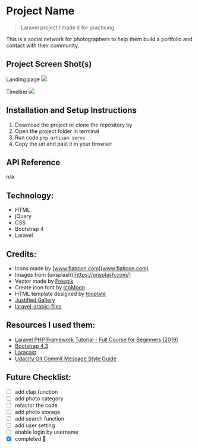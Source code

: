 # Project Name
>Laravel project I made it for practicing

This is a social network for photographers to help them build a portfolio and contact with their community.


## Project Screen Shot(s)
Landing page
![](https://github.com/iAbrar/photographersNetwork/blob/master/2.png)

Timeline
![](https://github.com/iAbrar/photographersNetwork/blob/master/1.png)


## Installation and Setup Instructions
1. Download the project or clone the repository by
2. Open the project folder in terminal
3. Run code  `php artisan serve`
4. Copy the url and past it in your browser


## API Reference
n/a

## Technology:
- HTML
- jQuery
- CSS
- Bootstrap 4
- Laravel


## Credits:
- Icons made by [www.flaticon.com](www.flaticon.com)
- Images from (unsplash)[https://unsplash.com/]
- Vector made by [Freepik](https://www.freepik.com)
- Create icon font by [IcoMoon](https://icomoon.io/)
- HTML template designed by [tooplate](https://www.facebook.com/tooplate)
- [Justified Gallery](http://miromannino.github.io/Justified-Gallery/)
- [laravel-arabic-files](https://github.com/awssat/laravel-arabic-files)

## Resources I used them:
- [Laravel PHP Framework Tutorial - Full Course for Beginners (2019)](https://www.youtube.com/watch?v=ImtZ5yENzgE)
- [Bootstrap 4.3](https://getbootstrap.com/)
- [Laracast](https://laracasts.com/)
- [Udacity Git Commit Message Style Guide](https://udacity.github.io/git-styleguide/)

## Future Checklist:
- [ ] add clap function
- [ ] add photo category
- [ ] refactor the code
- [ ] add photo storage
- [ ] add search function
- [ ] add user setting
- [ ] enable login by username
- [x] completed :muscle:
